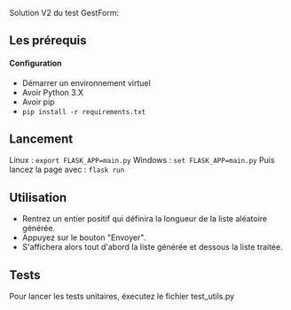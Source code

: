 Solution V2 du test GestForm:

## Les prérequis
#### Configuration
* Démarrer un environnement virtuel
* Avoir Python 3.X
* Avoir pip
* `pip install -r requirements.txt`

## Lancement
Linux : `export FLASK_APP=main.py`
Windows : `set FLASK_APP=main.py`
Puis lancez la page avec : 
`flask run`

## Utilisation
* Rentrez un entier positif qui définira la longueur de la liste aléatoire générée.
* Appuyez sur le bouton "Envoyer".
* S'affichera alors tout d'abord la liste générée et dessous la liste traitée.

## Tests
Pour lancer les tests unitaires, éxecutez le fichier test_utils.py
